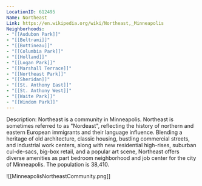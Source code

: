 ```yaml
---
LocationID: 612495
Name: Northeast
Link: https://en.wikipedia.org/wiki/Northeast,_Minneapolis 
Neighborhoods: 
- "[[Audubon Park]]"
- "[[Beltrami]]"
- "[[Bottineau]]"
- "[[Columbia Park]]"
- "[[Holland]]"
- "[[Logan Park]]"
- "[[Marshall Terrace]]"
- "[[Northeast Park]]"
- "[[Sheridan]]"
- "[[St. Anthony East]]"
- "[[St. Anthony West]]"
- "[[Waite Park]]"
- "[[Windom Park]]"
---
```


Description:
Northeast is a community in Minneapolis. Northeast is sometimes referred to as "Nordeast", reflecting the history of northern and eastern European immigrants and their language influence. Blending a heritage of old architecture, classic housing, bustling commercial streets, and industrial work centers, along with new residential high-rises, suburban cul-de-sacs, big-box retail, and a popular art scene, Northeast offers diverse amenities as part bedroom neighborhood and job center for the city of Minneapolis. The population is 38,410.

![[MinneapolisNortheastCommunity.png]]